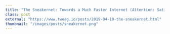```yaml
---
title: "The Sneakernet: Towards a Much Faster Internet (Attention: Satiric)"
class: post
external: "https://www.tweag.io/posts/2019-04-10-the-sneakernet.html"
thumbnail: "/images/posts/sneakernet.png"
---
```

